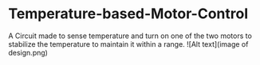 # Temperature-based-Motor-Control
A Circuit made to sense temperature and turn on one of the two motors to stabilize the temperature to maintain it within a range.
![Alt text](image of design.png)
